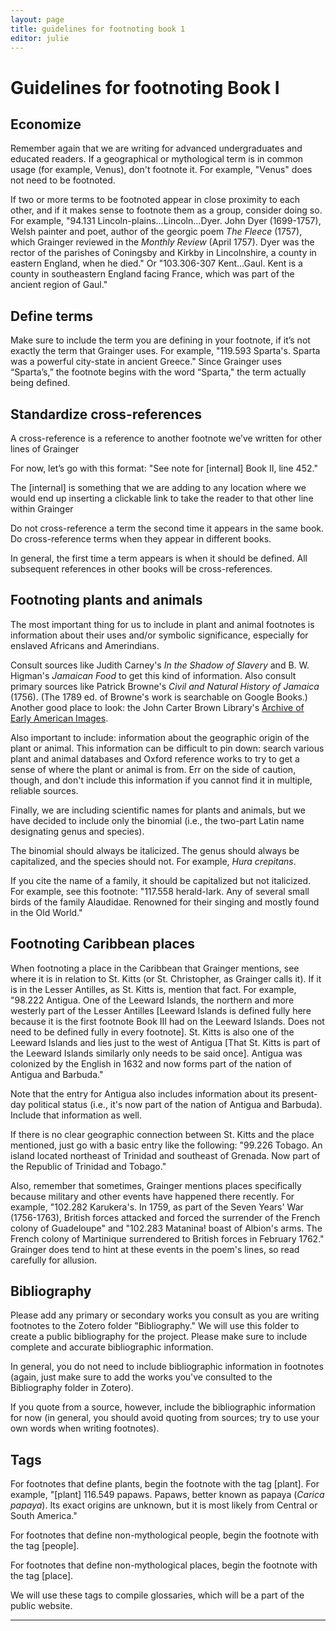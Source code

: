 ```yaml
---
layout: page
title: guidelines for footnoting book 1
editor: julie 
---
```



# Guidelines for footnoting Book I

## Economize

Remember again that we are writing for advanced undergraduates and educated readers. If a geographical or mythological term is in common usage (for example, Venus), don't footnote it. For example, "Venus" does not need to be footnoted.  

If two or more terms to be footnoted appear in close proximity to each other, and if it makes sense to footnote them as a group, consider doing so. For example, "94.131 Lincoln-plains...Lincoln...Dyer. John Dyer (1699-1757), Welsh painter and poet, author of the georgic poem *The Fleece* (1757), which Grainger reviewed in the *Monthly Review* (April 1757). Dyer was the rector of the parishes of Coningsby and Kirkby in Lincolnshire, a county in eastern England, when he died." Or "103.306-307 Kent...Gaul. Kent is a county in southeastern England facing France, which was part of the ancient region of Gaul."  

## Define terms

Make sure to include the term you are defining in your footnote, if it’s not exactly the term that Grainger uses. For example, "119.593 Sparta's. Sparta was a powerful city-state in ancient Greece."  Since Grainger uses “Sparta’s,” the footnote begins with the word “Sparta," the term actually being defined.    

## Standardize cross-references

A cross-reference is a reference to another footnote we’ve written for other lines of Grainger  

For now, let’s go with this format: "See note for [internal] Book II, line 452."    

The [internal] is something that we are adding to any location where we would end up inserting a clickable link to take the reader to that other line within Grainger 

Do not cross-reference a term the second time it appears in the same book. Do cross-reference terms when they appear in different books. 

In general, the first time a term appears is when it should be defined. All subsequent references in other books will be cross-references. 

## Footnoting plants and animals

The most important thing for us to include in plant and animal footnotes is information about their uses and/or symbolic significance, especially for enslaved Africans and Amerindians. 

Consult sources like Judith Carney's *In the Shadow of Slavery* and B. W. Higman's *Jamaican Food* to get this kind of information. Also consult primary sources like Patrick Browne's *Civil and Natural History of Jamaica* (1756). (The 1789 ed. of Browne's work is searchable on Google Books.) Another good place to look: the John Carter Brown Library's [Archive of Early American Images](https://www.brown.edu/academics/libraries/john-carter-brown/jcb-online/image-collections/archive-early-american-images).  

Also important to include: information about the geographic origin of the plant or animal. This information can be difficult to pin down: search various plant and animal databases and Oxford reference works to try to get a sense of where the plant or animal is from. Err on the side of caution, though, and don't include this information if you cannot find it in multiple, reliable sources.  

Finally, we are including scientific names for plants and animals, but we have decided to include only the binomial (i.e., the two-part Latin name designating genus and species). 

The binomial should always be italicized. The genus should always be capitalized, and the species should not. For example, *Hura crepitans*.   

If you cite the name of a family, it should be capitalized but not italicized. For example, see this footnote: "117.558 herald-lark. Any of several small birds of the family Alaudidae. Renowned for their singing and mostly found in the Old World."  

## Footnoting Caribbean places

When footnoting a place in the Caribbean that Grainger mentions, see where it is in relation to St. Kitts (or St. Christopher, as Grainger calls it). If it is in the Lesser Antilles, as St. Kitts is, mention that fact. For example, "98.222 Antigua. One of the Leeward Islands, the northern and more westerly part of the Lesser Antilles [Leeward Islands is defined fully here because it is the first footnote Book III had on the Leeward Islands. Does not need to be defined fully in every footnote]. St. Kitts is also one of the Leeward Islands and lies just to the west of Antigua [That St. Kitts is part of the Leeward Islands similarly only needs to be said once]. Antigua was colonized by the English in 1632 and now forms part of the nation of Antigua and Barbuda."

Note that the entry for Antigua also includes information about its present-day political status (i.e., it's now part of the nation of Antigua and Barbuda). Include that information as well. 

If there is no clear geographic connection between St. Kitts and the place mentioned, just go with a basic entry like the following: "99.226 Tobago. An island located northeast of Trinidad and southeast of Grenada. Now part of the Republic of Trinidad and Tobago."  

Also, remember that sometimes, Grainger mentions places specifically because military and other events have happened there recently. For example, "102.282 Karukera's. In 1759, as part of the Seven Years' War (1756-1763), British forces attacked and forced the surrender of the French colony of Guadeloupe" and "102.283 Matanina! boast of Albion's arms. The French colony of Martinique surrendered to British forces in February 1762." Grainger does tend to hint at these events in the poem's lines, so read carefully for allusion.  

## Bibliography

Please add any primary or secondary works you consult as you are writing footnotes to the Zotero folder "Bibliography." We will use this folder to create a public bibliography for the project. Please make sure to include complete and accurate bibliographic information.  

In general, you do not need to include bibliographic information in footnotes (again, just make sure to add the works you've consulted to the Bibliography folder in Zotero). 

If you quote from a source, however, include the bibliographic information for now (in general, you should avoid quoting from sources; try to use your own words when writing footnotes).   

## Tags

For footnotes that define plants, begin the footnote with the tag [plant]. For example, "[plant] 116.549 papaws. Papaws, better known as papaya (*Carica papaya*). Its exact origins are unknown, but it is most likely from Central or South America."  

For footnotes that define non-mythological people, begin the footnote with the tag [people].  

For footnotes that define non-mythological places, begin the footnote with the tag [place].  

We will use these tags to compile glossaries, which will be a part of the public website.  

---
